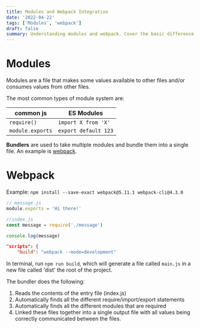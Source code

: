 ```yaml
---
title: Modules and Webpack Integration
date: '2022-04-22'
tags: ['Modules', 'webpack']
draft: false
summary: Understanding modules and webpack. Cover the basic difference between common JS and ES6 modules.
---
```


# Modules

Modules are a file that makes some values available to other files and/or consumes values from other files.

The most common types of module system are:

| common js        | ES Modules           |
| ---------------- | -------------------- |
| `require()`      | `import X from 'X'`  |
| `module.exports` | `export default 123` |

**Bundlers** are used to take multiple modules and bundle them into a single file. An example is [webpack](https://webpack.js.org/).

# Webpack

Example: `npm install --save-exact webpack@5.11.1 webpack-cli@4.3.0`

```js
// message.js
module.exports = 'Hi there!'
```

```js
//index.js
const message = require('./message')

console.log(message)
```

```json
"scripts": {
    "build": "webpack --mode=development"
```

In terminal, run `npm run build`, which will generate a file called `main.js` in a new file called 'dist' the root of the project.

The bundler does the following:

1. Reads the contents of the entry file (index.js)
2. Automatically finds all the different require/import/export statements
3. Automatically finds all the different modules that are required
4. Linked these files together into a single output file with all values being correctly communicated between the files.
